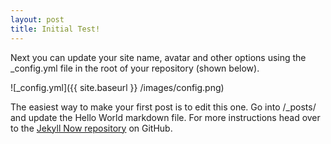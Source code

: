 ```yaml
---
layout: post
title: Initial Test!
---
```


Next you can update your site name, avatar and other options using the _config.yml file in the root of your repository (shown below).

![_config.yml]({{ 
    site.baseurl 
}} /images/config.png)

The easiest way to make your first post is to edit this one. Go into /_posts/ and update the Hello World markdown file. For more instructions head over to the [Jekyll Now repository](https://github.com/barryclark/jekyll-now) on GitHub.